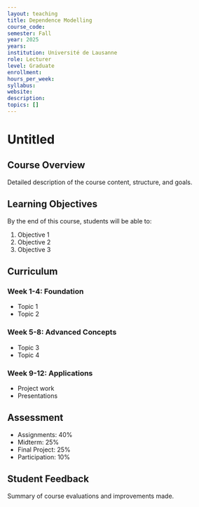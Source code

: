 ```yaml
---
layout: teaching
title: Dependence Modelling
course_code: 
semester: Fall
year: 2025
years: 
institution: Université de Lausanne
role: Lecturer
level: Graduate
enrollment: 
hours_per_week: 
syllabus: 
website: 
description: 
topics: []
---
```


# Untitled

## Course Overview

Detailed description of the course content, structure, and goals.

## Learning Objectives

By the end of this course, students will be able to:

1. Objective 1
2. Objective 2
3. Objective 3

## Curriculum

### Week 1-4: Foundation
- Topic 1
- Topic 2

### Week 5-8: Advanced Concepts
- Topic 3
- Topic 4

### Week 9-12: Applications
- Project work
- Presentations

## Assessment

- Assignments: 40%
- Midterm: 25%
- Final Project: 25%
- Participation: 10%

## Student Feedback

Summary of course evaluations and improvements made.